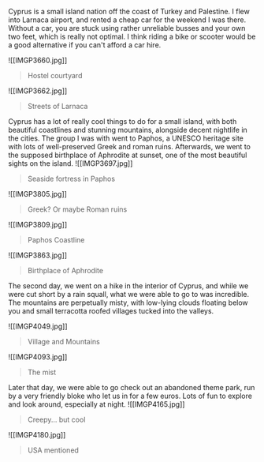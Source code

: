 Cyprus is a small island nation off the coast of Turkey and Palestine. I flew into Larnaca airport, and rented a cheap car for the weekend I was there. Without a car, you are stuck using rather unreliable busses and your own two feet, which is really not optimal. I think riding a bike or scooter would be a good alternative if you can't afford a car hire. 

![[IMGP3660.jpg]]
> Hostel courtyard

![[IMGP3662.jpg]]
 > Streets of Larnaca
 
Cyprus has a lot of really cool things to do for a small island, with both beautiful coastlines and stunning mountains, alongside decent nightlife in the cities. The group I was with went to Paphos, a UNESCO heritage site with lots of well-preserved Greek and roman ruins. Afterwards, we went to the supposed birthplace of Aphrodite at sunset, one of the most beautiful sights on the island.
![[IMGP3697.jpg]]
> Seaside fortress in Paphos

![[IMGP3805.jpg]]
> Greek? Or maybe Roman ruins

![[IMGP3809.jpg]]
> Paphos Coastline

![[IMGP3863.jpg]]
> Birthplace of Aphrodite


The second day, we went on a hike in the interior of Cyprus, and while we were cut short by a rain squall, what we were able to go to was incredible. The mountains are perpetually misty, with low-lying clouds floating below you and small terracotta roofed villages tucked into the valleys. 

![[IMGP4049.jpg]]
> Village and Mountains 

![[IMGP4093.jpg]]
> The mist

Later that day, we were able to go check out an abandoned theme park, run by a very friendly bloke who let us in for a few euros. Lots of fun to explore and look around, especially at night.
![[IMGP4165.jpg]]
> Creepy... but cool


![[IMGP4180.jpg]]
> USA mentioned


